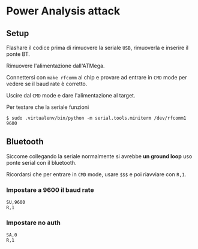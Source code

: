 # Power Analysis attack

## Setup

Flashare il codice prima di rimuovere la seriale ``USB``,
rimuoverla e inserire il ponte BT.

Rimuovere l'alimentazione dall'ATMega.

Connettersi con ``make rfcomm`` al chip e provare ad entrare
in ``CMD`` mode per vedere se il baud rate è corretto.

Uscire dal ``CMD`` mode e dare l'alimentazione al target.

Per testare che la seriale funzioni

    $ sudo .virtualenv/bin/python -m serial.tools.miniterm /dev/rfcomm1 9600

## Bluetooth

Siccome collegando la seriale normalmente si avrebbe
**un ground loop** uso ponte serial con il bluetooth.

Ricordarsi che per entrare in ``CMD`` mode, usare ``$$$``
e poi riavviare con ``R,1``.

### Impostare a 9600 il baud rate

```
SU,9600
R,1
```

### Impostare no auth

```
SA,0
R,1
```

